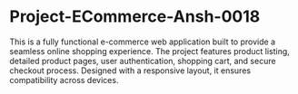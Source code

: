 # Project-ECommerce-Ansh-0018
This is a fully functional e-commerce web application built to provide a seamless online shopping experience. The project features product listing, detailed product pages, user authentication, shopping cart, and secure checkout process. Designed with a responsive layout, it ensures compatibility across devices.  
